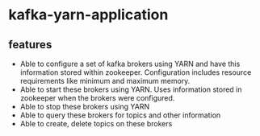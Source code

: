# kafka-yarn-application

## features
* Able to configure a set of kafka brokers using YARN and have this information stored within zookeeper.
  Configuration includes resource requirements like minimum and maximum memory.
* Able to start these brokers using YARN. Uses information stored in zookeeper when the brokers were configured.
* Able to stop these brokers using YARN
* Able to query these brokers for topics and other information
* Able to create, delete topics on these brokers
